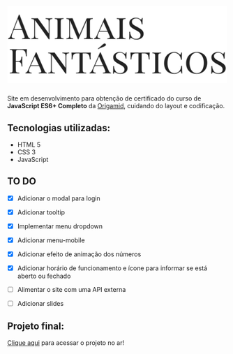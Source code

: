 <h1 align="center">
    <img alt="Animais Fantásticos" src="./.github/animais-fantasticos.svg"/>
</h1>

Site em desenvolvimento para obtenção de certificado do curso de **JavaScript ES6+ Completo** da [Origamid](https://www.origamid.com/curso/javascript-completo-es6/), cuidando do layout e codificação.

## Tecnologias utilizadas:

+ HTML 5
+ CSS 3
+ JavaScript

## TO DO
- [x] Adicionar o modal para login
- [x] Adicionar tooltip
- [x] Implementar menu dropdown
- [x] Adicionar menu-mobile
- [x] Adicionar efeito de animação dos números
- [x] Adicionar horário de funcionamento e ícone para informar se está aberto ou fechado
- [ ] Alimentar o site com uma API externa
- [ ] Adicionar slides


## Projeto final:
[Clique aqui](https://origamid.github.io/animais-fantasticos/) para acessar o projeto no ar!
